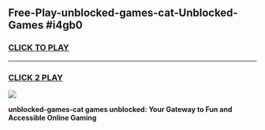 
## Free-Play-unblocked-games-cat-Unblocked-Games #i4gb0
<h3>
<a href="https://news.freeplayer.one?title=unblocked-games-cat&ref=8M">CLICK TO PLAY</a></h3>
<hr>

<h3>
<a href="https://news.freeplayer.one?title=unblocked-games-cat&ref=8M">CLICK 2 PLAY</a>
  
</h3>

<a href="https://news.freeplayer.one?title=unblocked-games-cat&ref=8M"><img src="https://clearcache.store/games.png"></a>


**unblocked-games-cat games unblocked: Your Gateway to Fun and Accessible Online Gaming**
